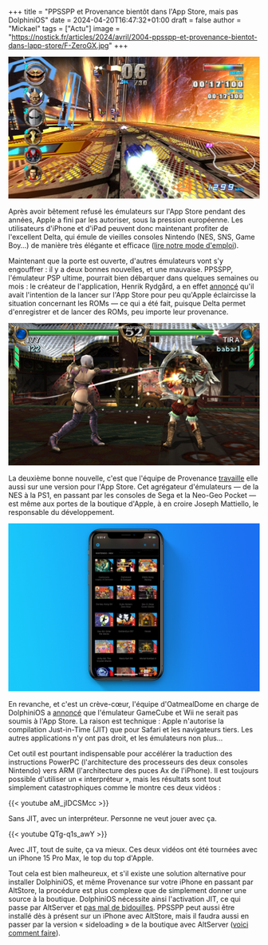 +++
title = "PPSSPP et Provenance bientôt dans l'App Store, mais pas DolphiniOS"
date = 2024-04-20T16:47:32+01:00
draft = false
author = "Mickael"
tags = ["Actu"]
image = "https://nostick.fr/articles/2024/avril/2004-ppsspp-et-provenance-bientot-dans-lapp-store/F-ZeroGX.jpg"
+++ 

![DolphiniOS](F-ZeroGX.jpg "Pas de F-Zero GX sur iPhone (à moins de le vouloir vraiment)")

Après avoir bêtement refusé les émulateurs sur l'App Store pendant des années, Apple a fini par les autoriser, sous la pression européenne. Les utilisateurs d'iPhone et d'iPad peuvent donc maintenant profiter de l'excellent Delta, qui émule de vieilles consoles Nintendo (NES, SNS, Game Boy…) de manière très élégante et efficace ([lire notre mode d'emploi](https://nostick.fr/articles/2024/avril/1904-comment-installer-et-utiliser-delta/)).

Maintenant que la porte est ouverte, d'autres émulateurs vont s'y engouffrer : il y a deux bonnes nouvelles, et une mauvaise. PPSSPP, l'émulateur PSP ultime, pourrait bien débarquer dans quelques semaines ou mois : le créateur de l'application, Henrik Rydgård, a en effet [annoncé](https://www.ppsspp.org/news/apple-announcement-comment/) qu'il avait l'intention de la lancer sur l'App Store pour peu qu'Apple éclaircisse la situation concernant les ROMs — ce qui a été fait, puisque Delta permet d'enregistrer et de lancer des ROMs, peu importe leur provenance.

![Soul Calibur](soulcalibur.jpg "Ce bon vieux Soul Calibur dans PPSSPP")


La deuxième bonne nouvelle, c'est que l'équipe de Provenance [travaille](https://www.imore.com/iphone/exclusive-iphone-emulator-provenance-following-delta-onto-the-app-store-with-sega-and-playstation-support-in-tow) elle aussi sur une version pour l'App Store. Cet agrégateur d'émulateurs — de la NES à la PS1, en passant par les consoles de Sega et la Neo-Geo Pocket — est même aux portes de la boutique d'Apple, à en croire Joseph Mattiello, le responsable du développement.

![Provenance](Provenance.jpg "L'émulateur Provenance.")

En revanche, et c'est un crève-cœur, l'équipe d'OatmealDome en charge de DolphiniOS a [annoncé](https://oatmealdome.me/blog/why-dolphin-isnt-coming-to-the-app-store/) que l'émulateur GameCube et Wii ne serait pas soumis à l'App Store. La raison est technique : Apple n'autorise la compilation Just-in-Time (JIT) que pour Safari et les navigateurs tiers. Les autres applications n'y ont pas droit, et les émulateurs non plus…

Cet outil est pourtant indispensable pour accélérer la traduction des instructions PowerPC (l'architecture des processeurs des deux consoles Nintendo) vers ARM (l'architecture des puces Ax de l'iPhone). Il est toujours possible d'utiliser un « interpréteur », mais les résultats sont tout simplement catastrophiques comme le montre ces deux vidéos :

{{< youtube aM_jIDCSMcc >}} 

Sans JIT, avec un interpréteur. Personne ne veut jouer avec ça.

{{< youtube QTg-q1s_awY >}} 

Avec JIT, tout de suite, ça va mieux. Ces deux vidéos ont été tournées avec un iPhone 15 Pro Max, le top du top d'Apple.

Tout cela est bien malheureux, et s'il existe une solution alternative pour installer DolphiniOS, et même Provenance sur votre iPhone en passant par AltStore, la procédure est plus complexe que de simplement donner une source à la boutique. DolphiniOS nécessite ainsi l'activation JIT, ce qui passe par AltServer et [pas mal de bidouilles](https://faq.altstore.io/how-to-use-altstore/altjit). PPSSPP peut aussi être installé dès à présent sur un iPhone avec AltStore, mais il faudra aussi en passer par la version « sideloading » de la boutique avec AltServer ([voici comment faire](https://suyogya.link/installing-sidestore-and-ppsspp-on-ios/)).
